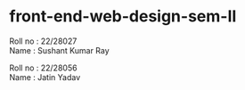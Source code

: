 # front-end-web-design-sem-II
Roll no : 22/28027<br/>
Name : Sushant Kumar Ray


Roll no : 22/28056<br/>
Name : Jatin Yadav
